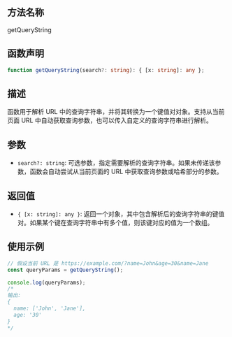 ## 方法名称

getQueryString

## 函数声明

```typescript
function getQueryString(search?: string): { [x: string]: any };
```

## 描述

函数用于解析 URL 中的查询字符串，并将其转换为一个键值对对象。支持从当前页面 URL 中自动获取查询参数，也可以传入自定义的查询字符串进行解析。

## 参数

- `search?: string`: 可选参数，指定需要解析的查询字符串。如果未传递该参数，函数会自动尝试从当前页面的 URL 中获取查询参数或哈希部分的参数。

## 返回值

- `{ [x: string]: any }`: 返回一个对象，其中包含解析后的查询字符串的键值对。如果某个键在查询字符串中有多个值，则该键对应的值为一个数组。

## 使用示例

```typescript
// 假设当前 URL 是 https://example.com/?name=John&age=30&name=Jane
const queryParams = getQueryString();

console.log(queryParams);
/*
输出:
{
  name: ['John', 'Jane'],
  age: '30'
}
*/
```
